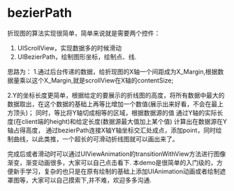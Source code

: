 # bezierPath


折现图的算法实现很简单，简单来说就是需要两个控件：
1. UIScrollView，实现数据多的时候滑动
2. UIBezierPath，绘制图形坐标，绘制点、线.

思路为：
1.通过后台传递的数据，给折现图的X轴一个间距成为X_Margin,根据数据量乘以这个X_Margin,就是scrollView在X轴的contentSize;

2.Y的坐标长度更简单，根据给定的要展示的折线图的高度，将所有数据中最大的数据取出，在这个数据的基础上再等比增加一个数值(展示出来好看，不会在最上方顶头)；
同时，等比将Y轴切成相等的区域，根据数据源的值 通过Y轴的实际长度(在client端的height)和给定长度(数据源最大值加上某个值) 计算出在数据源在Y轴占得高度，
通过bezierPath连接X轴Y轴坐标交汇处成点，添加point，同时绘制曲线，以此类推，一个超长的可滑动折线图就可以画出来了。

完成后或者滑动时可以通过UIViewAnimation的transitionWithView方法进行图像渐变，渐变动画很多，大家可以自己点击看下.
本demo是很简单的入门级的，方便新手学习，复杂的也只是在原有绘制的基础上添加UIAnimation动画或者绘制遮罩图等，大家可以自己摸索下,并不难，欢迎多多沟通.

